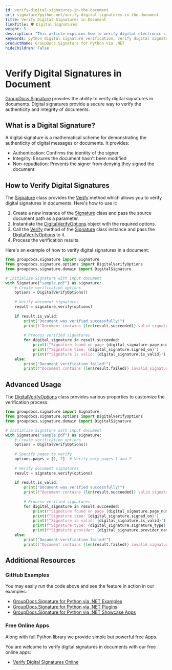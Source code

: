 ```yaml
---
id: verify-digital-signatures-in-the-document
url: signature/python-net/verify-digital-signatures-in-the-document
title: Verify Digital Signatures in Document
linkTitle: 🛡️ Digital Signatures
weight: 5
description: "This article explains how to verify digital electronic signatures with GroupDocs.Signature for Python via .NET API"
keywords: python digital signature verification, verify digital signatures, python digital signature
productName: GroupDocs.Signature for Python via .NET
hideChildren: False
---
```

# Verify Digital Signatures in Document

[GroupDocs.Signature](https://products.groupdocs.com/signature/python-net) provides the ability to verify digital signatures in documents. Digital signatures provide a secure way to verify the authenticity and integrity of documents.

## What is a Digital Signature?

A digital signature is a mathematical scheme for demonstrating the authenticity of digital messages or documents. It provides:
- Authentication: Confirms the identity of the signer
- Integrity: Ensures the document hasn't been modified
- Non-repudiation: Prevents the signer from denying they signed the document

## How to Verify Digital Signatures

The [Signature](https://reference.groupdocs.com/signature/python-net/groupdocs.signature/signature/) class provides the [Verify](https://reference.groupdocs.com/signature/python-net/groupdocs.signature/signature/verify/) method which allows you to verify digital signatures in documents. Here's how to use it:

1. Create a new instance of the [Signature](https://reference.groupdocs.com/signature/python-net/groupdocs.signature/signature/) class and pass the source document path as a parameter.
2. Instantiate the [DigitalVerifyOptions](https://reference.groupdocs.com/signature/python-net/groupdocs.signature.options/digitalverifyoptions/) object with the required options.
3. Call the [Verify](https://reference.groupdocs.com/signature/python-net/groupdocs.signature/signature/verify/) method of the [Signature](https://reference.groupdocs.com/signature/python-net/groupdocs.signature/signature/) class instance and pass the [DigitalVerifyOptions](https://reference.groupdocs.com/signature/python-net/groupdocs.signature.options/digitalverifyoptions/) to it.
4. Process the verification results.

Here's an example of how to verify digital signatures in a document:

```python
from groupdocs.signature import Signature
from groupdocs.signature.options import DigitalVerifyOptions
from groupdocs.signature.domain import DigitalSignature

# Initialize Signature with input document
with Signature("sample.pdf") as signature:
    # Create verification options
    options = DigitalVerifyOptions()
    
    # Verify document signatures
    result = signature.verify(options)
    
    if result.is_valid:
        print("Document was verified successfully!")
        print(f"Document contains {len(result.succeeded)} valid signatures")
        
        # Process verified signatures
        for digital_signature in result.succeeded:
            print(f"Signature found on page {digital_signature.page_number}")
            print(f"Signature time: {digital_signature.signed_on}")
            print(f"Signature is valid: {digital_signature.is_valid}")
    else:
        print("Document verification failed!")
        print(f"Document contains {len(result.failed)} invalid signatures")
```

## Advanced Usage

The [DigitalVerifyOptions](https://reference.groupdocs.com/signature/python-net/groupdocs.signature.options/digitalverifyoptions/) class provides various properties to customize the verification process:

```python
from groupdocs.signature import Signature
from groupdocs.signature.options import DigitalVerifyOptions
from groupdocs.signature.domain import DigitalSignature

# Initialize Signature with input document
with Signature("sample.pdf") as signature:
    # Create verification options
    options = DigitalVerifyOptions()
    
    # Specify pages to verify
    options.pages = [1, 2]  # Verify only pages 1 and 2
    
    # Verify document signatures
    result = signature.verify(options)
    
    if result.is_valid:
        print("Document was verified successfully!")
        print(f"Document contains {len(result.succeeded)} valid signatures")
        
        # Process verified signatures
        for digital_signature in result.succeeded:
            print(f"Signature found on page {digital_signature.page_number}")
            print(f"Signature time: {digital_signature.signed_on}")
            print(f"Signature is valid: {digital_signature.is_valid}")
            print(f"Signature type: {digital_signature.signature_type}")
            print(f"Signature provider: {digital_signature.provider_name}")
    else:
        print("Document verification failed!")
        print(f"Document contains {len(result.failed)} invalid signatures")
```

## Additional Resources

### GitHub Examples

You may easily run the code above and see the feature in action in our examples:

* [GroupDocs.Signature for Python via .NET Examples](https://github.com/groupdocs-signature/GroupDocs.Signature-for-Python-via-.NET)
* [GroupDocs.Signature for Python via .NET Plugins](https://github.com/groupdocs-signature/GroupDocs.Signature-for-Python-via-.NET-Plugins)
* [GroupDocs.Signature for Python via .NET Showcase Apps](https://github.com/groupdocs-signature/GroupDocs.Signature-for-Python-via-.NET-Showcase)

### Free Online Apps

Along with full Python library we provide simple but powerful free Apps.

You are welcome to verify digital signatures in documents with our free online apps:

* [Verify Digital Signatures Online](https://products.groupdocs.app/signature/verify)
